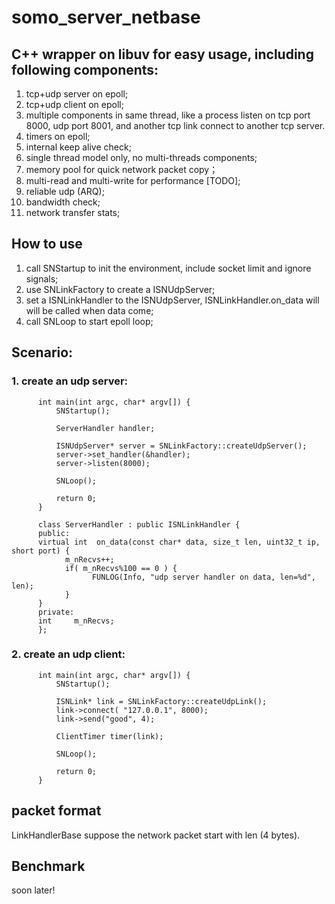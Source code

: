 # somo_server_netbase
## C++ wrapper on libuv for easy usage, including following components:

1. tcp+udp server on epoll;
2. tcp+udp client on epoll;
3. multiple components in same thread, like a process listen on tcp port 8000, udp port 8001, and another tcp link connect to another tcp server.
4. timers on epoll;
5. internal keep alive check;
6. single thread model only, no multi-threads components;
7. memory pool for quick network packet copy；
8. multi-read and multi-write for performance [TODO];
9. reliable udp (ARQ);
10. bandwidth check;
11. network transfer stats;

## How to use
1. call SNStartup to init the environment, include socket limit and ignore signals;
2. use SNLinkFactory to create a ISNUdpServer;
3. set a ISNLinkHandler to the ISNUdpServer, ISNLinkHandler.on_data will will be called when data come;
4. call SNLoop to start epoll loop;

## Scenario:
### 1. create an udp server:

```
      int main(int argc, char* argv[]) {
          SNStartup();

          ServerHandler handler;

          ISNUdpServer* server = SNLinkFactory::createUdpServer();
          server->set_handler(&handler);
          server->listen(8000);

          SNLoop();

          return 0;
      }      
      
      class ServerHandler : public ISNLinkHandler {
      public:
      virtual int  on_data(const char* data, size_t len, uint32_t ip, short port) {
            m_nRecvs++;
            if( m_nRecvs%100 == 0 ) {
                  FUNLOG(Info, "udp server handler on data, len=%d", len);
            }
      }
      private:
      int     m_nRecvs;
      };     
```      

### 2. create an udp client:

```
      int main(int argc, char* argv[]) {
          SNStartup();

          ISNLink* link = SNLinkFactory::createUdpLink();
          link->connect( "127.0.0.1", 8000);
          link->send("good", 4);

          ClientTimer timer(link);

          SNLoop();

          return 0;
      }
```      

## packet format
LinkHandlerBase suppose the network packet start with len (4 bytes). 
      
## Benchmark
soon later!
 
